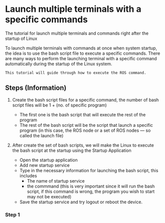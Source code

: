 # Launch multiple terminals with a specific commands
The tutorial for launch multiple terminals and commands right after the startup of Linux

To launch multiple terminals with commands at once when system startup, the idea is to use the bash script file to execute a specific commands. There are many ways to perform the launching terminal with a specific command automatically during the startup of the Linux system.

`This tutorial will guide through how to execute the ROS command.`

## Steps (Information)
1. Create the bash script files for a specific command, the number of bash script files will be 1 + (no. of specific program)
    - The first one is the bash script that will execute the rest of the program
    - The rest of the bash script will be the script that launch a specific program (in this case, the ROS node or a set of ROS nodes — so called the launch file)

2. After create the set of bash scripts, we will make the Linux to execute the bash script at the startup using the Startup Application
    - Open the startup application
    - Add new startup service
    - Type in the necessary information for launching the bash script, this includes
        - The name of startup service
        - the commmand (this is very important since it will run the bash script, if this command is wrong, the program you wish to start may not be executed)
    - Save the startup service and try logout or reboot the device.

### Step 1